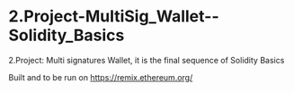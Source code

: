 # 2.Project-MultiSig_Wallet--Solidity_Basics
2.Project: Multi signatures Wallet, it is the final sequence of  Solidity Basics

Built and to be run on https://remix.ethereum.org/
